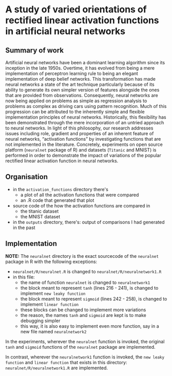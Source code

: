 # A study of varied orientations of rectified linear activation functions in artificial neural networks

## Summary of work

Artificial neural networks have been a dominant learning algorithm since its inception in the late 1950s. Overtime, it has evolved from being a mere implementation of perceptron learning rule to being an elegant implementation of deep belief networks. This transformation has made neural networks a state of the art technique particularly because of its ability to generate its own simpler version of features alongside the ones that are provided from observations. Consequently, neural networks are now being applied on problems as simple as regression analysis to problems as complex as driving cars using pattern recognition. Much of this progression can be attributed to the inherently simple and flexible implementation principles of neural networks. Historically, this flexibility has been demonstrated through the mere incorporation of an untried approach to neural networks. In light of this philosophy, our research addresses issues including role, gradient and properties of an inherent feature of neural networks, “activation functions” by investigating functions that are not implemented in the literature. Concretely, experiments on open source platform (`neuralnet` package of R) and datasets (`Titanic` and MNIST) is performed in order to demonstrate the impact of variations of the popular rectified linear activation function in neural networks.

## Organisation

- in the `activation_functions` directory there's
	-	a plot of all the activation functions that were compared	
	-	an .R code that generated that plot
- source code of the how the activation functions are compared in
	- 	the titanic dataset
	-	the MNIST dataset
- in the `outputs` directory, there's:
	 output of comparisons I had generated in the past

## Implementation

**NOTE:** 
The `neuralnet` directory is the exact sourcecode of the `neuralnet` package in R with the following exceptions:
- `neuralnet/R/neuralnet.R` is changed to `neuralnet/R/neuralnetwork1.R`
- in this file:
	-  the name of function `neuralnet` is changed to `neuralnetwork1`
	-  the block meant to represent `tanh` (lines 216 - 241), is changed to implement `new leaky function`  
	-  the block meant to represent `sigmoid` (lines 242 - 258), is changed to implement `linear function`
	-  these blocks can be changed to implement more variations
	-  the reason, the names `tanh` and `sigmoid` are kept is to make debugging simpler
	-  this way, it is also easy to implement even more function, say in a new file named `neuralnetwork2`
	
In the experiments, wherever the `neuralnet` function is invoked, the original `tanh` and `sigmoid` functions of the `neuralnet` package are implemented.

In contrast, wherever the `neuralnetwork1` function is invoked, the `new leaky function` and `linear function` that exists in this directory: `neuralnet/R/neuralnetwork1.R` are implemented.


